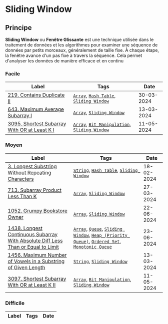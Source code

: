 # Sliding Window

## Principe

**Sliding Window** ou **Fenêtre Glissante** est une technique utilisée dans le traitement de données et les algorithmes pour examiner une séquence de données par petits morceaux, généralement de taille fixe. À chaque étape, la fenêtre avance d'un pas fixe à travers la séquence. Cela permet d'analyser les données de manière efficace et en continu

### Facile

| Label                                                                                                                     | Tags                                                                                                        | Date       |
| ------------------------------------------------------------------------------------------------------------------------- | ----------------------------------------------------------------------------------------------------------- | ---------- |
| [219. Contains Duplicate II](../Probleme/0219.%20Contains%20Duplicate%20II/)                                              | [`Array`](./array.md), [`Hash Table`](./hash_table.md), [`Sliding Window`](./sliding_window.md)             | 30-03-2024 |
| [643. Maximum Average Subarray I](../Probleme/0643.%20Maximum%20Average%20Subarray%20I/)                                  | [`Array`](./array.md), [`Sliding Window`](./sliding_window.md)                                              | 13-03-2024 |
| [3095. Shortest Subarray With OR at Least K I](../Probleme/3095.%20Shortest%20Subarray%20With%20OR%20at%20Least%20K%20I/) | [`Array`](./array.md), [`Bit Manipulation`](./bit_manipulation.md), [`Sliding Window`](./sliding_window.md) | 11-05-2024 |

### Moyen

| Label                                                                                                                                                                                                     | Tags                                                                                                                                                                                                                | Date       |
| --------------------------------------------------------------------------------------------------------------------------------------------------------------------------------------------------------- | ------------------------------------------------------------------------------------------------------------------------------------------------------------------------------------------------------------------- | ---------- |
| [3. Longest Substring Without Repeating Characters](../Probleme/0003.%20Longest%20Substring%20Without%20Repeating%20Characters/)                                                                          | [`String`](./string.md), [`Hash Table`](./hash_table.md), [`Sliding Window`](./sliding_window.md)                                                                                                                   | 18-02-2024 |
| [713. Subarray Product Less Than K](../Probleme/0713.%20Subarray%20Product%20Less%20Than%20K/)                                                                                                            | [`Array`](./array.md), [`Sliding Window`](./sliding_window.md)                                                                                                                                                      | 27-03-2024 |
| [1052. Grumpy Bookstore Owner](../Probleme/1052.%20Grumpy%20Bookstore%20Owner/)                                                                                                                           | [`Array`](./array.md), [`Sliding Window`](./sliding_window.md)                                                                                                                                                      | 22-06-2024 |
| [1438. Longest Continuous Subarray With Absolute Diff Less Than or Equal to Limit](../Probleme/1438.%20Longest%20Continuous%20Subarray%20With%20Absolute%20Diff%20Less%20Than%20or%20Equal%20to%20Limit/) | [`Array`](./array.md), [`Queue`](./queue.md), [`Sliding Window`](./sliding_window.md), [`Heap (Priority Queue)`](./priority_queue.md), [`Ordered Set`](./ordered_set.md), [`Monotonic Queue`](./monotonic_queue.md) | 23-06-2024 |
| [1456. Maximum Number of Vowels in a Substring of Given Length](../Probleme/1456.%20Maximum%20Number%20of%20Vowels%20in%20a%20Substring%20of%20Given%20Length/)                                           | [`String`](./string.md), [`Sliding Window`](./sliding_window.md)                                                                                                                                                    | 13-03-2024 |
| [3097. Shortest Subarray With OR at Least K II](../Probleme/3097.%20Shortest%20Subarray%20With%20OR%20at%20Least%20K%20II/)                                                                               | [`Array`](./array.md), [`Bit Manipulation`](./bit_manipulation.md), [`Sliding Window`](./sliding_window.md)                                                                                                         | 11-05-2024 |

### Difficile

| Label | Tags | Date |
| ----- | ---- | ---- |
